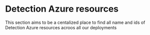 # Detection Azure resources

This section aims to be a centalized place to find all name and ids of Detection Azure resources acroos all our deployments